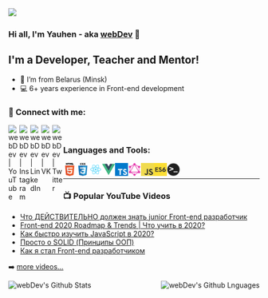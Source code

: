<img src="https://github.com/YauhenKavalchuk/YauhenKavalchuk/blob/master/assets/preview.png">

### Hi all, I'm Yauhen - aka [webDev][youtube] 👋

## I'm a Developer, Teacher and Mentor!

- 📍 I’m from Belarus (Minsk)
- 💻 6+ years experience in Front-end development

### 🤝 Connect with me:

[<img align="left" alt="webDev | YouTube" width="22px" src="https://cdn.jsdelivr.net/npm/simple-icons@v3/icons/youtube.svg" />][youtube]
[<img align="left" alt="webDev | Instagram" width="22px" src="https://cdn.jsdelivr.net/npm/simple-icons@v3/icons/instagram.svg" />][instagram]
[<img align="left" alt="webDev | LinkedIn" width="22px" src="https://cdn.jsdelivr.net/npm/simple-icons@v3/icons/linkedin.svg" />][linkedin]
[<img align="left" alt="webDev | VK" width="22px" src="https://cdn.jsdelivr.net/npm/simple-icons@v3/icons/vk.svg" />][vk]
[<img align="left" alt="webDev | Twitter" width="22px" src="https://cdn.jsdelivr.net/npm/simple-icons@v3/icons/twitter.svg" />][twitter]

<br />

### Languages and Tools:

[<img align="left" alt="HTML5" width="26px" src="https://raw.githubusercontent.com/github/explore/80688e429a7d4ef2fca1e82350fe8e3517d3494d/topics/html/html.png" />][htmlplaylist]
[<img align="left" alt="CSS Inspiration" width="26px" src="https://raw.githubusercontent.com/github/explore/80688e429a7d4ef2fca1e82350fe8e3517d3494d/topics/css/css.png" />][cssinspirationplaylist]
[<img align="left" alt="React" width="26px" src="https://raw.githubusercontent.com/github/explore/80688e429a7d4ef2fca1e82350fe8e3517d3494d/topics/react/react.png" />][reactplaylist]
[<img align="left" alt="VueJS" width="26px" src="https://raw.githubusercontent.com/github/explore/80688e429a7d4ef2fca1e82350fe8e3517d3494d/topics/vue/vue.png" />][vueplaylist]
[<img align="left" alt="TypeScript" width="26px" src="https://raw.githubusercontent.com/github/explore/80688e429a7d4ef2fca1e82350fe8e3517d3494d/topics/typescript/typescript.png" />][typescriptplaylist]
[<img align="left" alt="GraphQL" width="26px" src="https://raw.githubusercontent.com/github/explore/80688e429a7d4ef2fca1e82350fe8e3517d3494d/topics/graphql/graphql.png" />][graphqllaylist]
[<img align="left" alt="JavaScript" width="26px" src="https://raw.githubusercontent.com/github/explore/80688e429a7d4ef2fca1e82350fe8e3517d3494d/topics/javascript/javascript.png" />][jsplaylist]
[<img align="left" alt="ECMAScript" width="26px" src="https://raw.githubusercontent.com/github/explore/80688e429a7d4ef2fca1e82350fe8e3517d3494d/topics/es6/es6.png" />][esplaylist]
[<img align="left" alt="Terminal" width="26px" src="https://raw.githubusercontent.com/github/explore/80688e429a7d4ef2fca1e82350fe8e3517d3494d/topics/terminal/terminal.png" />][terminalplaylist]

<br />

---

### 📺 Popular YouTube Videos

- [Что ДЕЙСТВИТЕЛЬНО должен знать junior Front-end разработчик](https://youtu.be/6YeCbrtU15s)
- [Front-end 2020 Roadmap & Trends | Что учить в 2020?](https://youtu.be/HJBpubsXONM)
- [Как быстро изучить JavaScript в 2020?](https://youtu.be/AUjuAVWOayY)
- [Просто о SOLID (Принципы ООП)](https://youtu.be/A6wEkG4B38E)
- [Как я стал Front-end разработчиком](https://youtu.be/Tu_6y6kU2yE)

➡️ [more videos...](https://www.youtube.com/c/YauhenKavalchuk/videos)

<img height="150em" align="left" alt="webDev's Github Stats" src="https://github-readme-stats.codestackr.vercel.app/api?username=codeSTACKr&show_icons=true" />
<img height="150em" align="right" alt="webDev's Github Lnguages" src="https://github-readme-stats-eight-theta.vercel.app/api/top-langs/?username=YauhenKavalchuk&theme=vue&layout=compact" />

[youtube]: https://youtube.com/YauhenKavalchuk
[instagram]: https://instagram.com/YauhenKavalchuk
[linkedin]: https://linkedin.com/in/YauhenKavalchuk
[vk]: https://vk.com/YauhenKavalchuk
[twitter]: https://twitter.com/YauhenKavalchuk
[github]: https://github.com/YauhenKavalchuk
[reactplaylist]: https://www.youtube.com/playlist?list=PLNkWIWHIRwME_Gv2vlWAR6TfeSXylYfw4
[htmlplaylist]: https://www.youtube.com/playlist?list=PLNkWIWHIRwMFtHHg0amAgocYP-kZypbY7
[cssinspirationplaylist]: https://www.youtube.com/playlist?list=PLNkWIWHIRwMEosiVP_3B-h4fE7CIfZ7pI
[typescriptplaylist]: https://www.youtube.com/playlist?list=PLNkWIWHIRwMEm1FgiLjHqSky27x5rXvQa
[graphqllaylist]: https://www.youtube.com/playlist?list=PLNkWIWHIRwMF2sVLwzRef0Cu5kzAOeRcu
[jsplaylist]: https://www.youtube.com/playlist?list=PLNkWIWHIRwMHKLotIS_d-wyj00pg0AnUg
[esplaylist]: https://www.youtube.com/playlist?list=PLNkWIWHIRwMGLJXugVvdK7i8UagGQNaXD
[terminalplaylist]: https://www.youtube.com/playlist?list=PLNkWIWHIRwMFJqtnggkX53Bsgq65CP1Rv
[vueplaylist]: https://www.youtube.com/playlist?list=PLNkWIWHIRwMH7ahn9uvvc5PG3o1tLscgB
